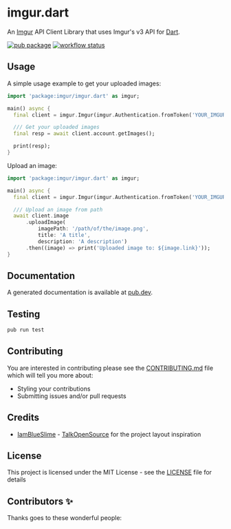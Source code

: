 # imgur.dart

An [Imgur](https://imgur.com/) API Client Library that uses Imgur's v3 API for [Dart](https://dart.dev/).

[![pub package](https://img.shields.io/pub/v/imgur.svg)](https://pub.dev/packages/imgur)
[![workflow status](https://github.com/ShellBear/imgur.dart/workflows/Dart%20CI/badge.svg)](https://github.com/ShellBear/imgur.dart/actions?workflow=Dart+CI)

## Usage

A simple usage example to get your uploaded images:

```dart
import 'package:imgur/imgur.dart' as imgur;

main() async {
  final client = imgur.Imgur(imgur.Authentication.fromToken('YOUR_IMGUR_ACCESS_TOKEN'));

  /// Get your uploaded images
  final resp = await client.account.getImages();

  print(resp);
}

```

Upload an image:

```dart
import 'package:imgur/imgur.dart' as imgur;

main() async {
  final client = imgur.Imgur(imgur.Authentication.fromToken('YOUR_IMGUR_ACCESS_TOKEN'));

  /// Upload an image from path
  await client.image
      .uploadImage(
          imagePath: '/path/of/the/image.png',
          title: 'A title',
          description: 'A description')
      .then((image) => print('Uploaded image to: ${image.link}'));
}
```

## Documentation

A generated documentation is available at [pub.dev](https://pub.dev/documentation/imgur/latest/).

## Testing

```sh
pub run test
```

## Contributing

You are interested in contributing please see the [CONTRIBUTING.md](CONTRIBUTING.md) file which will
tell you more about:

- Styling your contributions
- Submitting issues and/or pull requests

## Credits

- [IamBlueSlime](https://github.com/IamBlueSlime) - [TalkOpenSource](https://github.com/IamBlueSlime/TalkOpenSource/) for the project layout inspiration

## License

This project is licensed under the MIT License - see the [LICENSE](LICENSE) file for details

## Contributors ✨

Thanks goes to these wonderful people:
